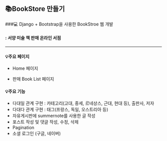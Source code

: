 ## 📚BookStore 만들기
###💻 Django + Bootstrap을 사용한 BookStroe 웹 개발

#### : 서양 미술 책 판매 온라인 서점

---

#### 💡주요 페이지
- Home 페이지

- 판매 Book List 페이지

#### 💡주요 기능
- 다대일 관계 구현 : 카테고리(고대, 중세, 르네상스, 근대, 현대 등), 출판사, 저자 
- 다대다 관계 구현 : 태그(프랑스, 독일, 오스트리아 등)
- 자유게시판에 summernote를 사용한 글 작성
- 포스트 작성 및 댓글 작성, 수정, 삭제
- Pagination
- 소셜 로그인 (구글, 네이버)
